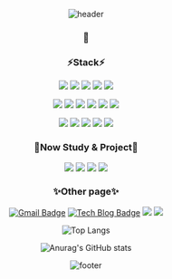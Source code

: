 
<div align="center">
  
 
![header](https://capsule-render.vercel.app/api?type=waving&color=4aa8d8&height=150&section=header&text=Envyoon%20Github!&fontSize=70)

  
 ### 🤔


### ⚡Stack⚡

<img src="https://img.shields.io/badge/JavaScript-F7DF1E?style=badge&logo=JavaScript&logoColor=black"/> <img src="https://img.shields.io/badge/Java-007396?style=badge&logo=Java&logoColor=white"/> <img src="https://img.shields.io/badge/HTML5-E34F26?style=badge&logo=HTML5&logoColor=white"/> <img src="https://img.shields.io/badge/CSS3-1572B6?style=badge&logo=CSS3&logoColor=white"/> <img src="https://img.shields.io/badge/Bootstrap-7952B3?style=badge&logo=Bootstrap&logoColor=white"/>
 
  <img src="https://img.shields.io/badge/Linux-FCC624?style=badge&logo=Linux&logoColor=black"/> <img src="https://img.shields.io/badge/Oracle-F80000?style=badge&logo=Oracle&logoColor=white"/> <img src="https://img.shields.io/badge/Spring-6DB33F?style=badge&logo=Spring&logoColor=white"/> <img src="https://img.shields.io/badge/Spring Boot-6DB33F?style=badge&logo=Spring Boot&logoColor=white"/> <img src="https://img.shields.io/badge/Git-F05032?style=badge&logo=Git&logoColor=white"/> <img src="https://img.shields.io/badge/jQuery-0769AD?style=badge&logo=jQuery&logoColor=white"/>

<img src="https://img.shields.io/badge/IBM-052FAD?style=badge&logo=IBM&logoColor=white"/> <img src="https://img.shields.io/badge/Apache-D22128?style=badge&logo=Apache&logoColor=white"/> <img src="https://img.shields.io/badge/Apache Maven-C71A36?style=badge&logo=Apache Maven&logoColor=white"/> <img src="https://img.shields.io/badge/Gradle-02303A?style=badge&logo=Gradle&logoColor=white"/> <img src="https://img.shields.io/badge/Apache Tomcat-F8DC75?style=badge&logo=Apache Tomcat&logoColor=black"/>


### 🌱Now Study & Project🌱

 <img src="https://img.shields.io/badge/Spring Boot-6DB33F?style=badge&logo=Spring Boot&logoColor=white"/> <img src="https://img.shields.io/badge/Vue.js-4FC08D?style=badge&logo=Vue.js&logoColor=white"/> <img src="https://img.shields.io/badge/Node.js-339933?style=badge&logo=Node.js&logoColor=white"/> <img src="https://img.shields.io/badge/Axios-5A29E4?style=badge&logo=Axios&logoColor=white"/>
 


  <!-- 예정 목록 -->
  
  <!-- Docker <img src="https://img.shields.io/badge/Docker-#2496ED?style=badge&logo=Docker&logoColor=white"/> -->

### ✨Other page✨

 [![Gmail Badge](https://img.shields.io/badge/Gmail-d14836?style=badge-square&logo=Gmail&logoColor=white&link=mailto:snugyun01@gmail.com)](mailto:yoonpro220@gmail.com)   [![Tech Blog Badge](http://img.shields.io/badge/-Tech%20blog-20C997?style=badge-square&logo=velog&&logoColor=white&link=https://https://velog.io/@krafftdj/)](https://velog.io/@krafftdj) <img src="https://img.shields.io/badge/github-181717?style=badge&logo=github&logoColor=white"> <img src="https://img.shields.io/badge/Node.js-339933?style=badge&logo=Node.js&logoColor=white"/>



<!-- API 고장남.. -->
![Top Langs](https://github-readme-stats.vercel.app/api/top-langs/?username=envyoon&layout=compact)
  
![Anurag's GitHub stats](https://github-readme-stats.vercel.app/api?username=envyoon&show_icons=true&theme=radical)

  
![footer](https://capsule-render.vercel.app/api?type=waving&color=4aa8d8&height=150&section=footer&text=&fontSize=70)


